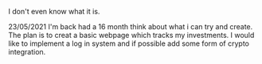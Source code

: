 

I don't even know what it is.

23/05/2021
I'm back had a 16 month think about what i can try and create.
The plan is to creat a basic webpage which tracks my investments. I would like to implement a log in system and if possible add some form of crypto integration.



